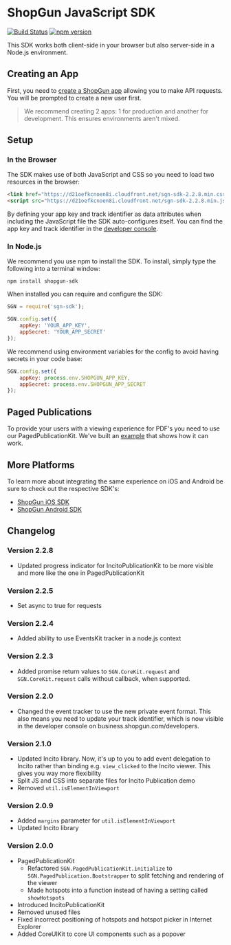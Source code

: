 # ShopGun JavaScript SDK

[![Build Status](https://travis-ci.org/shopgun/shopgun-js-sdk.svg?branch=develop)](https://travis-ci.org/shopgun/shopgun-js-sdk)
[![npm version](https://badge.fury.io/js/shopgun-sdk.svg)](https://badge.fury.io/js/shopgun-sdk)

This SDK works both client-side in your browser but also server-side in a Node.js environment.

## Creating an App

First, you need to [create a ShopGun app](https://business.shopgun.com/developers/apps) allowing you to make API requests. You will be prompted to create a new user first.

> We recommend creating 2 apps: 1 for production and another for development. This ensures environments aren't mixed. 

## Setup

### In the Browser

The SDK makes use of both JavaScript and CSS so you need to load two resources in the browser:

```html
<link href="https://d21oefkcnoen8i.cloudfront.net/sgn-sdk-2.2.8.min.css" rel="stylesheet" type="text/css">
<script src="https://d21oefkcnoen8i.cloudfront.net/sgn-sdk-2.2.8.min.js" id="sgn-sdk" data-app-key="YOUR_APP_KEY" data-track-id="YOUR_TRACK_ID"></script>
```

By defining your app key and track identifier as data attributes when including the JavaScript file the SDK auto-configures itself. You can find the app key and track identifier in the [developer console](https://business.shopgun.com/developers/apps).

### In Node.js

We recommend you use npm to install the SDK. To install, simply type the following into a terminal window:

```
npm install shopgun-sdk
```

When installed you can require and configure the SDK:

```javascript
SGN = require('sgn-sdk');

SGN.config.set({
    appKey: 'YOUR_APP_KEY',
    appSecret: 'YOUR_APP_SECRET'
});
```

We recommend using environment variables for the config to avoid having secrets in your code base:

```javascript
SGN.config.set({
    appKey: process.env.SHOPGUN_APP_KEY,
    appSecret: process.env.SHOPGUN_APP_SECRET
});
```

## Paged Publications

To provide your users with a viewing experience for PDF's you need to use our PagedPublicationKit. We've built an [example](https://shopgun.github.io/shopgun-js-sdk/paged-publication.html) that shows how it can work.

## More Platforms

To learn more about integrating the same experience on iOS and Android be sure to check out the respective SDK's:

* [ShopGun iOS SDK](https://github.com/shopgun/shopgun-ios-sdk)
* [ShopGun Android SDK](https://github.com/shopgun/shopgun-android-sdk)

## Changelog

### Version 2.2.8

- Updated progress indicator for IncitoPublicationKit to be more visible and more like the one in PagedPublicationKit

### Version 2.2.5

- Set async to true for requests

### Version 2.2.4

- Added ability to use EventsKit tracker in a node.js context

### Version 2.2.3

- Added promise return values to `SGN.CoreKit.request` and `SGN.CoreKit.request` calls without callback, when supported.

### Version 2.2.0

- Changed the event tracker to use the new private event format. This also means you need to update your track identifier, which is now visible in the developer console on business.shopgun.com/developers.

### Version 2.1.0

- Updated Incito library. Now, it's up to you to add event delegation to Incito rather than binding e.g. `view_clicked` to the Incito viewer. This gives you way more flexibility
- Split JS and CSS into separate files for Incito Publication demo
- Removed `util.isElementInViewport`

### Version 2.0.9

- Added `margins` parameter for `util.isElementInViewport`
- Updated Incito library

### Version 2.0.0

- PagedPublicationKit
    - Refactored `SGN.PagedPublicationKit.initialize` to `SGN.PagedPublication.Bootstrapper` to split fetching and rendering of the viewer
    - Made hotspots into a function instead of having a setting called `showHotspots`
- Introduced IncitoPublicationKit
- Removed unused files
- Fixed incorrect positioning of hotspots and hotspot picker in Internet Explorer
- Added CoreUIKit to core UI components such as a popover
